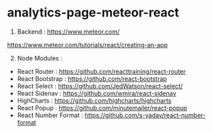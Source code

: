 # analytics-page-meteor-react
1. Backend : https://www.meteor.com/

  https://www.meteor.com/tutorials/react/creating-an-app
  
2. Node Modules : 
  - React Router : https://github.com/reacttraining/react-router
  - React Bootstrap : https://github.com/react-bootstrap
  - React Select : https://github.com/JedWatson/react-select/
  - React Sidenav : https://github.com/wmira/react-sidenav
  - HighCharts : https://github.com/highcharts/highcharts
  - React Popup : https://github.com/minutemailer/react-popup
  - React Number Format : https://github.com/s-yadav/react-number-format
  
